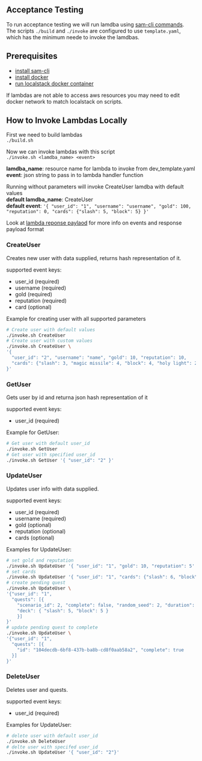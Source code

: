 ## Acceptance Testing
To run acceptance testing we will run lamdba using [sam-cli commands](https://docs.aws.amazon.com/serverless-application-model/latest/developerguide/serverless-sam-cli-command-reference.html).<br>
The scripts `./build` and `./invoke` are configured to use `template.yaml`, which has the minimum neede to invoke the lamdbas. 

## Prerequisites
 - [install sam-cli](https://docs.aws.amazon.com/serverless-application-model/latest/developerguide/install-sam-cli.html)
 - [install docker](https://docs.docker.com/engine/install/)
 - [run localstack docker container](https://mmarcosab.medium.com/running-localstack-with-docker-7c6597acddd1)<br>

If lambdas are not able to access aws resources you may need to edit docker network to match localstack on scripts.

## How to Invoke Lambdas Locally
First we need to build lambdas<br>
`./build.sh`

Now we can invoke lambdas with this script<br>
`./invoke.sh <lamdba_name> <event>`

**lamdba_name**: resource name for lambda to invoke from dev_template.yaml<br>
**event**: json string to pass in to lambda handler function<br>

Running without parameters will invoke CreateUser lamdba with default values<br>
**default lamdba_name**: CreateUser<br>
**default event**: `'{ "user_id": "1", "username": "username", "gold": 100, "reputation": 0, "cards": {"slash": 5, "block": 5} }'`

Look at [lambda reponse paylaod](/Markdown/lambda_response_format.md) for more info on events and response payload format

### CreateUser
Creates new user with data supplied, returns hash representation of it.

supported event keys:
 - user_id (required)
 - username (required)
 - gold (required)
 - reputation (required)
 - card (optional)

Example for creating user with all supported parameters<br>
```bash
# Create user with default values
./invoke.sh CreateUser 
# Create user with custom values
./invoke.sh CreateUser \
'{
  "user_id": "2", "username": "name", "gold": 10, "reputation": 10,
  "cards": {"slash": 3, "magic missile": 4, "block": 4, "holy light": 2}
}'                        
```

### GetUser
Gets user by id and returna json hash representation of it

supported event keys:
- user_id (required)

Example for GetUser:<br>
```bash
# Get user with default user_id
./invoke.sh GetUser
# Get user with specified user_id
./invoke.sh GetUser '{ "user_id": "2" }'
```

### UpdateUser
Updates user info with data supplied.<br>

supported event keys:
- user_id (required)
- username (required)
- gold (optional)
- reputation (optional)
- cards (optional)

Examples for UpdateUser:<br>
```bash
# set gold and reputation
./invoke.sh UpdateUser '{ "user_id": "1", "gold": 10, "reputation": 5'
# set cards
./invoke.sh UpdateUser '{ "user_id": "1", "cards": {"slash": 6, "block": 3, "healing word": 3 } }'
# create pending quest
./invoke.sh UpdateUser \
'{"user_id": "1",
  "quests": [{ 
    "scenario_id": 2, "complete": false, "random_seed": 2, "duration": 60,
    "deck": { "slash": 5, "block": 5 }
    }]
}'
# update pending quest to complete
./invoke.sh UpdateUser \
'{"user_id": "1",
  "quests": [{ 
    "id": "104decdb-6bf8-437b-ba8b-cd8f0aab58a2", "complete": true
  }]
}'
```

### DeleteUser
Deletes user and quests.<br>

supported event keys:
- user_id (required)

Examples for UpdateUser:<br>
```bash
# delete user with default user_id
./invoke.sh DeleteUser
# delte user with specifed user_id
./invoke.sh UpdateUser '{ "user_id": "2"}'
```
